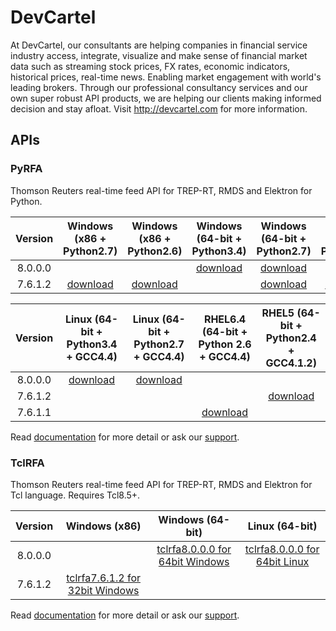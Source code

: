 # DevCartel
At DevCartel, our consultants are helping companies in financial service industry access, integrate, visualize and make sense of financial market data such as streaming stock prices, FX rates, economic indicators, historical prices, real-time news. Enabling market engagement with world's leading brokers. Through our professional consultancy services and our own super robust API products, we are helping our clients making informed decision and stay afloat. Visit http://devcartel.com for more information.

## APIs

### PyRFA
Thomson Reuters real-time feed API for TREP-RT, RMDS and Elektron for Python.

| Version | Windows (x86 + Python2.7) | Windows (x86 + Python2.6) | Windows (64-bit + Python3.4)| Windows (64-bit + Python2.7) | Windows (64-bit + Python2.6) |
|:-:|:-:|:-:|:-:|:-:|:-:|
| 8.0.0.0 | |  | [download](https://github.com/devcartel/api/releases/download/pyrfa8.0.0.0/pyrfa8.0.0.0-win32-x86_64-py34.zip) |  [download](https://github.com/devcartel/api/releases/download/pyrfa8.0.0.0/pyrfa8.0.0.0-win32-x86_64-py27.zip) |   |
|  7.6.1.2 | [download](https://github.com/devcartel/api/releases/download/pyrfa7.6.1.2/pyrfa7.6.1.2-win32-x86-py27.zip)| [download](https://github.com/devcartel/api/releases/download/pyrfa7.6.1.2/pyrfa7.6.1.2-win32-x86-py26.zip) |   | [download](https://github.com/devcartel/api/releases/download/pyrfa7.6.1.2/pyrfa7.6.1.2-win32-x86_64-py27.zip) | [download](https://github.com/devcartel/api/releases/download/pyrfa7.6.1.2/pyrfa7.6.1.2-win32-x86_64-py26.zip) |

| Version | Linux (64-bit + Python3.4 + GCC4.4) | Linux (64-bit + Python2.7 + GCC4.4) | RHEL6.4 (64-bit + Python 2.6 + GCC4.4) | RHEL5 (64-bit + Python2.4 + GCC4.1.2)  |
|:-:|:-:|:-:|:-:|:-:|
| 8.0.0.0 | [download](https://github.com/devcartel/api/releases/download/pyrfa8.0.0.0/pyrfa8.0.0.0-linux-x86_64-py34.zip) | [download](https://github.com/devcartel/api/releases/download/pyrfa8.0.0.0/pyrfa8.0.0.0-linux-x86_64-py27.zip) |   |   |
| 7.6.1.2 |   |   |   | [download](https://github.com/devcartel/api/releases/download/pyrfa7.6.1.2/pyrfa7.6.1.2-rhel5-gcc412-x86_64-py24.zip) |
| 7.6.1.1 |   |   | [download](https://github.com/devcartel/api/releases/download/pyrfa7.6.1.1/pyrfa7.6.1.1-rhel64-gcc447-x86_64-py26.zip) |   |

Read [documentation](https://github.com/devcartel/api/blob/master/pyrfa/README.md#table-of-contents) for more detail or ask our [support](https://github.com/devcartel/api/issues).

### TclRFA
Thomson Reuters real-time feed API for TREP-RT, RMDS and Elektron for Tcl language. Requires Tcl8.5+.

| Version | Windows (x86) | Windows (64-bit) | Linux (64-bit) |
|:-:|:-:|:-:|:-:|
| 8.0.0.0  |   | [tclrfa8.0.0.0 for 64bit Windows](https://github.com/devcartel/api/releases/download/tclrfa8.0.0.0/tclrfa8.0.0.0-win32-ix86_64.zip)  | [tclrfa8.0.0.0 for 64bit Linux](https://github.com/devcartel/api/releases/download/tclrfa8.0.0.0/tclrfa8.0.0.0-linux-x86_64.zip) |
| 7.6.1.2 | [tclrfa7.6.1.2 for 32bit Windows](https://github.com/devcartel/api/releases/download/tclrfa7.6.1.2/tclrfa7.6.1.2-win32-ix86.zip)  |   |   |

Read [documentation](https://github.com/devcartel/api/blob/master/tclrfa/README.md#table-of-contents) for more detail or ask our [support](https://github.com/devcartel/api/issues).
